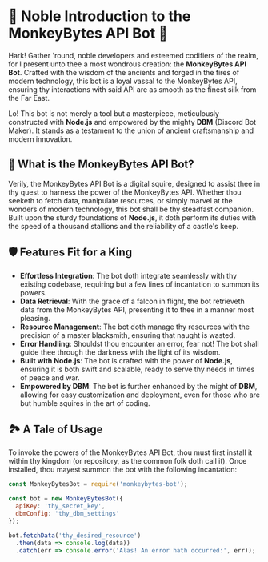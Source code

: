 # 🏰 Noble Introduction to the MonkeyBytes API Bot 🤖

Hark! Gather 'round, noble developers and esteemed codifiers of the realm, for I present unto thee a most wondrous creation: the **MonkeyBytes API Bot**. Crafted with the wisdom of the ancients and forged in the fires of modern technology, this bot is a loyal vassal to the MonkeyBytes API, ensuring thy interactions with said API are as smooth as the finest silk from the Far East. 

Lo! This bot is not merely a tool but a masterpiece, meticulously constructed with **Node.js** and empowered by the mighty **DBM** (Discord Bot Maker). It stands as a testament to the union of ancient craftsmanship and modern innovation.

## 🐒 What is the MonkeyBytes API Bot?

Verily, the MonkeyBytes API Bot is a digital squire, designed to assist thee in thy quest to harness the power of the MonkeyBytes API. Whether thou seeketh to fetch data, manipulate resources, or simply marvel at the wonders of modern technology, this bot shall be thy steadfast companion. Built upon the sturdy foundations of **Node.js**, it doth perform its duties with the speed of a thousand stallions and the reliability of a castle's keep.

## 🛡️ Features Fit for a King

- **Effortless Integration**: The bot doth integrate seamlessly with thy existing codebase, requiring but a few lines of incantation to summon its powers.
- **Data Retrieval**: With the grace of a falcon in flight, the bot retrieveth data from the MonkeyBytes API, presenting it to thee in a manner most pleasing.
- **Resource Management**: The bot doth manage thy resources with the precision of a master blacksmith, ensuring that naught is wasted.
- **Error Handling**: Shouldst thou encounter an error, fear not! The bot shall guide thee through the darkness with the light of its wisdom.
- **Built with Node.js**: The bot is crafted with the power of **Node.js**, ensuring it is both swift and scalable, ready to serve thy needs in times of peace and war.
- **Empowered by DBM**: The bot is further enhanced by the might of **DBM**, allowing for easy customization and deployment, even for those who are but humble squires in the art of coding.

## 🏞️ A Tale of Usage

To invoke the powers of the MonkeyBytes API Bot, thou must first install it within thy kingdom (or repository, as the common folk doth call it). Once installed, thou mayest summon the bot with the following incantation:

```javascript
const MonkeyBytesBot = require('monkeybytes-bot');

const bot = new MonkeyBytesBot({
  apiKey: 'thy_secret_key',
  dbmConfig: 'thy_dbm_settings'
});

bot.fetchData('thy_desired_resource')
  .then(data => console.log(data))
  .catch(err => console.error('Alas! An error hath occurred:', err));